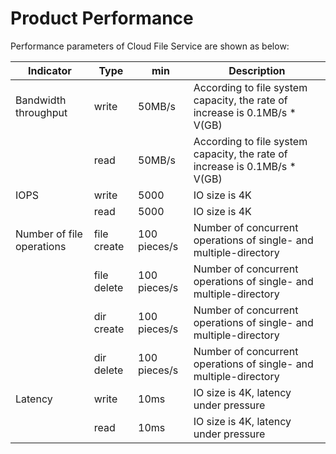 # Product Performance

Performance parameters of Cloud File Service are shown as below:


| **Indicator**    | **Type**    | **min** |**Description**                        |
| ----------- | ----------- | ------- |------------------------------- |
| Bandwidth throughput    | write       | 50MB/s  |According to file system capacity, the rate of increase is 0.1MB/s * V(GB)             |
|             |  read       |  50MB/s   |According to file system capacity, the rate of increase is 0.1MB/s * V(GB)          |
| IOPS        | write       | 5000    | IO size is 4K                     |
|             |  read       |   5000   |                IO size is 4K     |
| Number of file operations  | file create | 100 pieces/s | Number of concurrent operations of single- and multiple-directory        |
|            | file delete    | 100 pieces/s | Number of concurrent operations of single- and multiple-directory                |
|            |  dir create    |100 pieces/s | Number of concurrent operations of single- and multiple-directory                 |
|            |  dir delete    |100 pieces/s | Number of concurrent operations of single- and multiple-directory               |
| Latency        | write       | 10ms    |IO size is 4K, latency under pressure |
|             |  read      | 10ms     |IO size is 4K, latency under pressure |
